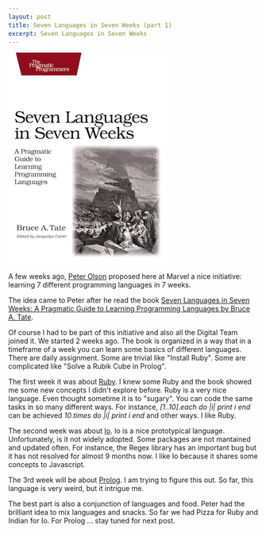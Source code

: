```yaml
---
layout: post
title: Seven Languages in Seven Weeks (part 1)
excerpt: Seven Languages in Seven Weeks
---
```


![Seven Languages in Seven Weeks: A Pragmatic Guide to Learning Programming Languages by Bruce A. Tate](/assets/images/posts/7lanin7weeks2.jpg "Seven Languages in Seven Weeks: A Pragmatic Guide to Learning Programming Languages by Bruce A. Tate")

A few weeks ago, [Peter Olson](https://twitter.com/Dethtron5000) proposed here at Marvel a nice initiative: learning 7 different programming languages in 7 weeks.

The idea came to Peter after he read the book <a href="http://pragprog.com/book/btlang/seven-languages-in-seven-weeks">Seven Languages in Seven Weeks: A Pragmatic Guide to Learning Programming Languages by Bruce A. Tate</a>.

Of course I had to be part of this initiative and also all the Digital Team joined it.
We started 2 weeks ago. The book is organized in a way that in a timeframe of a week you can learn some basics of different languages.
There are daily assignment. Some are trivial like "Install Ruby". Some are complicated like "Solve a Rubik Cube in Prolog".

The first week it was about [Ruby](https://www.ruby-lang.org/en/).
I knew some Ruby and the book showed me some new concepts I didn't explore before.
Ruby is a very nice language. Even thought sometime it is to "sugary". You can code the same tasks in so many different ways.
For instance, _[1..10].each do |i| print i end_ can be achieved _10.times do |i| print i end_ and other ways.
I like Ruby.

The second week was about [Io](http://iolanguage.org/).
Io is a nice prototypical language. Unfortunately, is it not widely adopted.
Some packages are not mantained and updated often. For instance, the Regex library has an important bug but it has not resolved for almost 9 months now.
I like Io because it shares some concepts to Javascript.

The 3rd week will be about [Prolog](http://en.wikipedia.org/wiki/Prolog).
I am trying to figure this out.  So far, this language is very weird, but it intrigue me.


The best part is also a conjunction of languages and food.
Peter had the brilliant idea to mix languages and snacks.
So far we had Pizza for Ruby and Indian for Io. For Prolog ... stay tuned for next post.